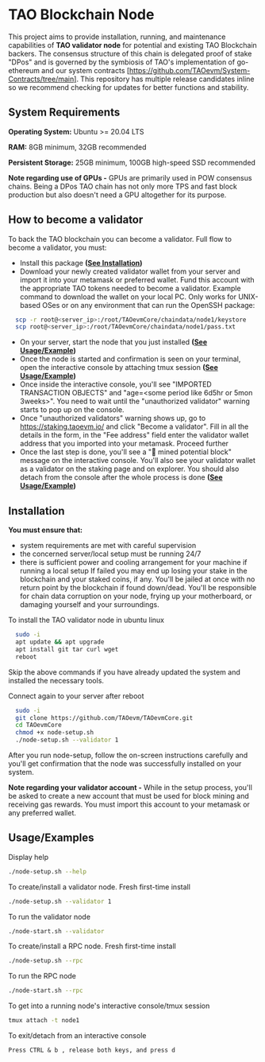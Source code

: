 
# TAO Blockchain Node

This project aims to provide installation, running, and maintenance capabilities of **TAO validator node** for potential and existing TAO Blockchain backers. The consensus structure of this chain is delegated proof of stake "DPos" and is governed by the symbiosis of TAO's implementation of go-ethereum and our system contracts [https://github.com/TAOevm/System-Contracts/tree/main]. This repository has multiple release candidates inline so we recommend checking for updates for better functions and stability.

## System Requirements

**Operating System:** Ubuntu >= 20.04 LTS

**RAM:** 8GB minimum, 32GB recommended

**Persistent Storage:** 25GB minimum, 100GB high-speed SSD recommended

**Note regarding use of GPUs -** GPUs are primarily used in POW consensus chains. Being a DPos TAO chain has not only more TPS and fast block production but also doesn't need a GPU altogether for its purpose.



## How to become a validator
To back the TAO blockchain you can become a validator. Full flow to become a validator, you must:
* Install this package **([See Installation](#installation))**
* Download your newly created validator wallet from your server and import it into your metamask or preferred wallet. Fund this account with the appropriate TAO tokens needed to become a validator. Example command to download the wallet on your local PC. Only works for UNIX-based OSes or on any environment that can run the OpenSSH package:
```bash
  scp -r root@<server_ip>:/root/TAOevmCore/chaindata/node1/keystore
  scp root@<server_ip>:/root/TAOevmCore/chaindata/node1/pass.txt
```
* On your server, start the node that you just installed **([See Usage/Example](#usageexamples))**
* Once the node is started and confirmation is seen on your terminal, open the interactive console by attaching tmux session **([See Usage/Example](#usageexamples))**
* Once inside the interactive console, you'll see "IMPORTED TRANSACTION OBJECTS" and "age=<some period like 6d5hr or 5mon 3weeks>". You need to wait until the "unauthorized validator" warning starts to pop up on the console. 
* Once "unauthorized validators" warning shows up, go to https://staking.taoevm.io/ and click "Become a validator". Fill in all the details in the form, in the "Fee address" field enter the validator wallet address that you imported into your metamask. Proceed further
* Once the last step is done, you'll see a "🔨 mined potential block" message on the interactive console. You'll also see your validator wallet as a validator on the staking page and on explorer. You should also detach from the console after the whole process is done **([See Usage/Example](#usageexamples))**
## Installation

**You must ensure that:** 
* system requirements are met with careful supervision
* the concerned server/local setup must be running 24/7 
* there is sufficient power and cooling arrangement for your machine if running a local setup 
If failed you may end up losing your stake in the blockchain and your staked coins, if any. You'll be jailed at once with no return point by the blockchain if found down/dead. You'll be responsible for chain data corruption on your node, frying up your motherboard, or damaging yourself and your surroundings. 


To install the TAO validator node in ubuntu linux
```bash
  sudo -i
  apt update && apt upgrade
  apt install git tar curl wget
  reboot
```
Skip the above commands if you have already updated the system and installed the necessary tools.

Connect again to your server after reboot
```bash
  sudo -i
  git clone https://github.com/TAOevm/TAOevmCore.git
  cd TAOevmCore
  chmod +x node-setup.sh
  ./node-setup.sh --validator 1
```
After you run node-setup, follow the on-screen instructions carefully and you'll get confirmation that the node was successfully installed on your system.

**Note regarding your validator account -** While in the setup process, you'll be asked to create a new account that must be used for block mining and receiving gas rewards. You must import this account to your metamask or any preferred wallet. 
 
    
## Usage/Examples

Display help
```bash
./node-setup.sh --help
```
To create/install a validator node. Fresh first-time install
```bash
./node-setup.sh --validator 1
```
To run the validator node
```bash
./node-start.sh --validator
```
To create/install a RPC node. Fresh first-time install
```bash
./node-setup.sh --rpc
```
To run the RPC node
```bash
./node-start.sh --rpc
```
To get into a running node's interactive console/tmux session 
```bash
tmux attach -t node1
```
To exit/detach from an interactive console
```text
Press CTRL & b , release both keys, and press d
```



